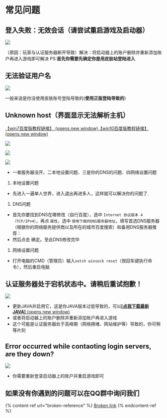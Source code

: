 # 常见问题

## 登入失败：无效会话（请尝试重启游戏及启动器） <a href="deng-ru-shi-bai-wu-xiao-hui-hua-qing-chang-shi-zhong-qi-you-xi-ji-qi-dong-qi" id="deng-ru-shi-bai-wu-xiao-hui-hua-qing-chang-shi-zhong-qi-you-xi-ji-qi-dong-qi"></a>

![](.gitbook/assets/5NSYX7\(]$%\(OKS_U@J\(J7I9.png)

（原因：玩家与认证服务器断开导致）解决：将启动器上的账户删除并重新添加账户再进入游戏即可解决 PS:**首先你需要先确定你是用皮肤站登陆进入**

## 无法验证用户名 <a href="wu-fa-yan-zheng-yong-hu-ming" id="wu-fa-yan-zheng-yong-hu-ming"></a>

![](.gitbook/assets/BH8E\[3JF$CF{0F0HSE7{7O9.png)

一般来说是你没使用皮肤账号登陆导致的(**使用正版登陆导致的**）

## Unknown host（**界面显示无法解析主机**） <a href="unknownhost-jie-mian-xian-shi-wu-fa-jie-xi-zhu-ji" id="unknownhost-jie-mian-xian-shi-wu-fa-jie-xi-zhu-ji"></a>

[【win7百度版教程链接】 (opens new window)](https://jingyan.baidu.com/article/f71d60375584591ab641d13c.html)[【win10百度版教程链接】 (opens new window)](https://jingyan.baidu.com/article/2fb0ba40833b0a00f2ec5f28.html)

![](.gitbook/assets/JF61S$LK\(\[\_\`{@ESF0E0UFH.png)

![](.gitbook/assets/NU\`2B\~A$5OH\)KULHP\(]IHZD.png)

![](.gitbook/assets/J3ZFK{\[2\)FSW01XB5828BN8.png)

* 一者服务器没开、二本地设置问题、三是你的DNS的问题、四网络设置问题

1. 本地设置问题

* 先进入一遍单人世界，进入退出再进多人，这样就可以解决你的问题了.

1. DNS问题

* 首先你要找到DNS在哪修改（自行百度），选中 `Internet 协议版本 4（TCP/IPv4）`，再点 `属性`，选中 `使用下面的DNS服务器地址`，填写首选DNS服务器（根据你的网络服务提供商以及所在的城市百度搜索）和备用DNS服务器推荐：
* 然后点击 确定。至此DNS修改完毕

1. 网络设置问题

* 打开电脑的CMD（管理员）输入`netsh winsock reset`（按回车键执行命令），然后重启电脑

## 认证服务器处于宕机状态中。请稍后重试抱歉！ <a href="ren-zheng-fu-wu-qi-chu-yu-dang-ji-zhuang-tai-zhong-qing-shao-hou-zhong-shi-bao-qian" id="ren-zheng-fu-wu-qi-chu-yu-dang-ji-zhuang-tai-zhong-qing-shao-hou-zhong-shi-bao-qian"></a>

![](.gitbook/assets/HLH4\(\[4K2YYCTDV_\)\)\(HOYH.png)

* 更新JAVA并启用它，这是你JAVA版本过低导致的，可以[**\[点我下载最新JAVA\]** (opens new window)](https://en.vessoft.com/software/windows/download/java)
* 或者将启动器上的账户删除并重新添加账户再进入游戏
* 这个可能是认证服务器处于高峰期（网络拥堵、网站维护等）导致的，你可稍等片刻

## Error occurred while contaoting login servers, are they down? <a href="error-occurred-while-contaoting-login-servers-are-they-down" id="error-occurred-while-contaoting-login-servers-are-they-down"></a>

![](.gitbook/assets/{T]CR\[M$MCRXM$1G%W\[9L\`H.png)

* 你需要重新登录启动器上的账户并重启游戏即可

## 如果没有你遇到的问题可以在QQ群中询问我们 <a href="ru-guo-mei-you-ni-yu-dao-de-wen-ti-ke-yi-zai-xia-fang-fu-dai-jie-tu-ping-lun" id="ru-guo-mei-you-ni-yu-dao-de-wen-ti-ke-yi-zai-xia-fang-fu-dai-jie-tu-ping-lun"></a>

{% content-ref url="broken-reference" %}
[Broken link](broken-reference)
{% endcontent-ref %}
